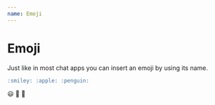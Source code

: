 ```yaml
---
name: Emoji
---
```


# Emoji

Just like in most chat apps you can insert an emoji by using its name.

```md
:smiley: :apple: :penguin:
```

:smiley: :apple: :penguin:
